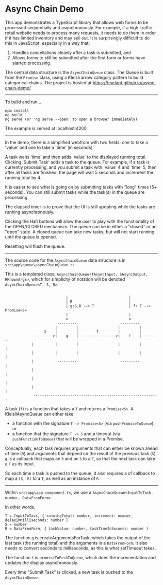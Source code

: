 # Async Chain Demo

This app demonstrates a TypeScript library that allows web forms to be processed sequentially and asynchronously. For example, if a high-traffic retail website needs to process many requests, it needs to do them in order if it has limited inventory and may sell out. It is surprisingly difficult to do this in JavaScript, especially in a way that:

1. Handles cancellations cleanly after a task is submitted, and
2. Allows forms to still be submitted after the first form or forms have started processing. 

The central data structure is the `AsyncChainQueue` class. The Queue is built from the `Promise` class, using a Kleisli arrow category pattern to build categorical chains. The project is hosted at https://tearlant.github.io/async-chain-demo/

------------------------------------

To build and run...

```
npm install
ng build
ng serve (or 'ng serve --open' to open a browser immediately)
```

The example is served at localhost:4200

------------------------------------

In the demo, there is a simplified webfrom with two fields: one to take a 'value' and one to take a 'time' (in seconds)

A task waits 'time' and then adds 'value' to the displayed running total. Clicking 'Submit Task'
adds a task to the queue. For example, if a task is currently processing, and you submit a task
with 'value' 4 and 'time' 5, then after all tasks are finished, the page will wait 5 seconds and
increment the running total by 4.

It is easier to see what is going on by submitting tasks with "long" times (5+ seconds). You
can still submit tasks while the task(s) in the queue are processing.

The elapsed timer is to prove that the UI is still updating while the tasks are running asynchronously.

Clicking the Halt buttons will allow the user to play with the functionality of the OPEN/CLOSED mechanism.
The queue can be in either a "closed" or an "open" state. A closed queue can take new tasks, but will not start
running until the queue is opened.

Resetting will flush the queue.

------------------------------------

The source code for the `AsyncChainQueue` data structure is in `src\app\queue\asyncChainQueue.ts`

This is a templated class, `AsyncChainQueue<TAsyncInput, SAsyncOutput, RKnownArgs>`,
which for simplicity of notation will be denoted `AsyncChainQueue<T, S, R>`.

```

                            |                            |
                            | R                          |
                            | g:S,R --> T                | f: T --> Promise<S>
                            |                            |
                            v                            v
                        ---------                    ---------
                       |         |                  |         |
                  S    |         |        T         |         |
             --------->|    g    |----------------->|    f    |--------
            |          |         |                  |         |        |
            |          |         |                  |         |        |
            |           ---------                    ---------         |
            |                                                          |
            |                                                          |
            |                                                          |
             ----------------------------------------------------------

```
	
A task (`f`) is a function that takes a `T` and returns a `Promise<S>`. A KleisliAsyncQueue can either take
- a function with the signature `T -> Promise<S>` (via `pushPromiseToQueue`), or
- a function that the signature `T -> S` and a timeout (via `pushFunctionToQueue`) that will be wrapped in a Promise.

Conceptually, each task requires arguments that can either be known ahead of time (`R`) and arguments that depend on
the result of the previous task (`S`). `g` is a callback that maps an `R` and an `S` to a `T`, so that the next task can take
a `T` as its input.

So each time a task is pushed to the queue, it also requires a of callback to map a `(S, R)` to a `T`, as well as an instance of `R`.

------------------------------------

Within `src\app\app.component.ts`, we use a `AsyncChainQueue<InputToTask, number, DataFromForm>`.

In other words,

```
T = InputToTask, { runningTotal: number, increment: number, delayInMilliseconds: number }
S = number
R = DataFromForm, { taskValue: number, taskTimeInSeconds: number }
```

The function `g` is createArgumentsForTask, which takes the output of the last task (the running total) and the arguments in a `DataFromForm`.
It also needs to convert seconds to milliseconds, as this is what setTimeout takes.

The function `f` is `promiseToPushToQueue`, which does the incrementation and updates the display asynchronously.

Every time "Submit Task" is clicked, a new task is pushed to the `AsyncChainQueue`.
